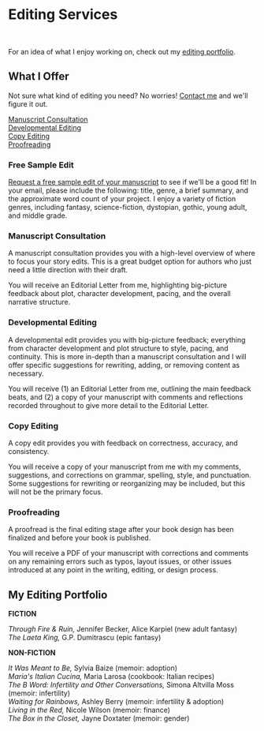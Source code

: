 # Editing Services

<br>

For an idea of what I enjoy working on, check out my [editing portfolio](#my-editing-portfolio).

## What I Offer
Not sure what kind of editing you need? No worries! [Contact me](mailto:elisebbt@gmail.com) and we'll figure it out. 

[Manuscript Consultation](#manuscript-consultation)<br>
[Developmental Editing](#developmental-editing)<br>
[Copy Editing](#copy-editing)<br>
[Proofreading](#proofreading)

### Free Sample Edit
[Request a free sample edit of your manuscript](mailto:elisebbt@gmail.com) to see if we'll be a good fit! In your email, please include the following: title, genre, a brief summary, and the approximate word count of your project. I enjoy a variety of fiction genres, including fantasy, science-fiction, dystopian, gothic, young adult, and middle grade.

### Manuscript Consultation

A manuscript consultation provides you with a high-level overview of where to focus your story edits.  This is a great budget option for authors who just need a little direction with their draft.

You will receive an Editorial Letter from me, highlighting big-picture feedback about plot, character development, pacing, and the overall narrative structure.

### Developmental Editing

A developmental edit provides you with big-picture feedback; everything from character development and plot structure to style, pacing, and continuity. This is more in-depth than a manuscript consultation and I will offer specific suggestions for rewriting, adding, or removing content as necessary.

You will receive (1) an Editorial Letter from me, outlining the main feedback beats, and (2) a copy of your manuscript with comments and reflections recorded throughout to give more detail to the Editorial Letter.

### Copy Editing

A copy edit provides you with feedback on correctness, accuracy, and consistency. 

You will receive a copy of your manuscript from me with my comments, suggestions, and corrections on grammar, spelling, style, and punctuation. Some suggestions for rewriting or reorganizing may be included, but this will not be the primary focus.

### Proofreading

A proofread is the final editing stage after your book design has been finalized and before your book is published. 

You will receive a PDF of your manuscript with corrections and comments on any remaining errors such as typos, layout issues, or other issues introduced at any point in the writing, editing, or design process.

## My Editing Portfolio

**FICTION**

*Through Fire & Ruin,* Jennifer Becker, Alice Karpiel (new adult fantasy)<br>
*The Laeta King,* G.P. Dumitrascu (epic fantasy)

**NON-FICTION**

*It Was Meant to Be,* Sylvia Baize (memoir: adoption)<br>
*Maria's Italian Cucina,* Maria Larosa (cookbook: Italian recipes)<br>
*The B Word: Infertility and Other Conversations,* Simona Altvilla Moss (memoir: infertility)<br>
*Waiting for Rainbows,* Ashley Berry (memoir: infertility & adoption)<br>
*Living in the Red,* Nicole Wilson (memoir: finance)<br>
*The Box in the Closet,* Jayne Doxtater (memoir: gender)
